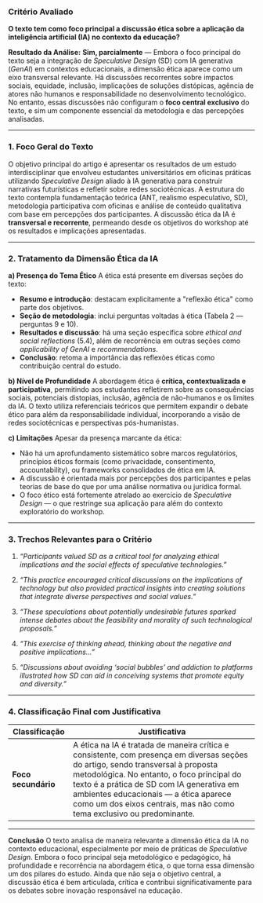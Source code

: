 ### **Critério Avaliado**

**O texto tem como foco principal a discussão ética sobre a aplicação da inteligência artificial (IA) no contexto da educação?**

**Resultado da Análise:**
**Sim, parcialmente** — Embora o foco principal do texto seja a integração de *Speculative Design* (SD) com IA generativa (*GenAI*) em contextos educacionais, a dimensão ética aparece como um eixo transversal relevante. Há discussões recorrentes sobre impactos sociais, equidade, inclusão, implicações de soluções distópicas, agência de atores não humanos e responsabilidade no desenvolvimento tecnológico. No entanto, essas discussões não configuram o **foco central exclusivo** do texto, e sim um componente essencial da metodologia e das percepções analisadas.

---

### **1. Foco Geral do Texto**

O objetivo principal do artigo é apresentar os resultados de um estudo interdisciplinar que envolveu estudantes universitários em oficinas práticas utilizando *Speculative Design* aliado à IA generativa para construir narrativas futurísticas e refletir sobre redes sociotécnicas. A estrutura do texto contempla fundamentação teórica (ANT, realismo especulativo, SD), metodologia participativa com oficinas e análise de conteúdo qualitativa com base em percepções dos participantes.
A discussão ética da IA é **transversal e recorrente**, permeando desde os objetivos do workshop até os resultados e implicações apresentadas.

---

### **2. Tratamento da Dimensão Ética da IA**

**a) Presença do Tema Ético**
A ética está presente em diversas seções do texto:

* **Resumo e introdução**: destacam explicitamente a "reflexão ética" como parte dos objetivos.
* **Seção de metodologia**: inclui perguntas voltadas à ética (Tabela 2 — perguntas 9 e 10).
* **Resultados e discussão**: há uma seção específica sobre *ethical and social reflections* (5.4), além de recorrência em outras seções como *applicability of GenAI* e *recommendations*.
* **Conclusão**: retoma a importância das reflexões éticas como contribuição central do estudo.

**b) Nível de Profundidade**
A abordagem ética é **crítica, contextualizada e participativa**, permitindo aos estudantes refletirem sobre as consequências sociais, potenciais distopias, inclusão, agência de não-humanos e os limites da IA. O texto utiliza referenciais teóricos que permitem expandir o debate ético para além da responsabilidade individual, incorporando a visão de redes sociotécnicas e perspectivas pós-humanistas.

**c) Limitações**
Apesar da presença marcante da ética:

* Não há um aprofundamento sistemático sobre marcos regulatórios, princípios éticos formais (como privacidade, consentimento, accountability), ou frameworks consolidados de ética em IA.
* A discussão é orientada mais por percepções dos participantes e pelas teorias de base do que por uma análise normativa ou jurídica formal.
* O foco ético está fortemente atrelado ao exercício de *Speculative Design* — o que restringe sua aplicação para além do contexto exploratório do workshop.

---

### **3. Trechos Relevantes para o Critério**

1. *“Participants valued SD as a critical tool for analyzing ethical implications and the social effects of speculative technologies.”*

2. *“This practice encouraged critical discussions on the implications of technology but also provided practical insights into creating solutions that integrate diverse perspectives and social values.”*

3. *“These speculations about potentially undesirable futures sparked intense debates about the feasibility and morality of such technological proposals.”*

4. *“This exercise of thinking ahead, thinking about the negative and positive implications...”*

5. *“Discussions about avoiding ‘social bubbles’ and addiction to platforms illustrated how SD can aid in conceiving systems that promote equity and diversity.”*

---

### **4. Classificação Final com Justificativa**

| Classificação       | Justificativa                                                                                                                                                                                                                                                                                                                                  |
| ------------------- | ---------------------------------------------------------------------------------------------------------------------------------------------------------------------------------------------------------------------------------------------------------------------------------------------------------------------------------------------- |
| **Foco secundário** | A ética na IA é tratada de maneira crítica e consistente, com presença em diversas seções do artigo, sendo transversal à proposta metodológica. No entanto, o foco principal do texto é a prática de SD com IA generativa em ambientes educacionais — a ética aparece como um dos eixos centrais, mas não como tema exclusivo ou predominante. |

---

**Conclusão**
O texto analisa de maneira relevante a dimensão ética da IA no contexto educacional, especialmente por meio de práticas de *Speculative Design*. Embora o foco principal seja metodológico e pedagógico, há profundidade e recorrência na abordagem ética, o que torna essa dimensão um dos pilares do estudo. Ainda que não seja o objetivo central, a discussão ética é bem articulada, crítica e contribui significativamente para os debates sobre inovação responsável na educação.
